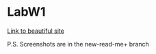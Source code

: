 # LabW1
[Link to beautiful site](https://1855387.github.io/LabW1/)

P.S. Screenshots are in the new-read-me+ branch

